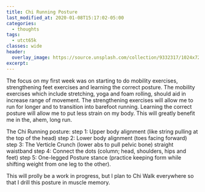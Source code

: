 ```yaml
---
title: Chi Running Posture
last_modified_at: 2020-01-08T15:17:02-05:00
categories:
  - thoughts
tags:
  - utct65k
classes: wide
header:
  overlay_image: https://source.unsplash.com/collection/9332317/1024x720
excerpt:
---
```

The focus on my first week was on starting to do mobility exercises, strengthening feet exercises and learning the correct posture.
The mobility exercises which include stretching, yoga and foam rolling, should aid in increase range of movement. The strengthening exercises will allow me to run for longer and to transition into barefoot running. Learning the correct posture will allow me to put less strain on my body. This will greatly benefit me in the, ahem, long run.

The Chi Running posture:
step 1: Upper body alignment (like string pulling at the top of the head)
step 2: Lower body alignment (toes facing forward)
step 3: The Verticle Crunch (lower abs to pull pelvic bone) straight waistband
step 4: Connect the dots (column; head, shoulders, hips and feet)
step 5: One-legged Posture stance (practice keeping form while shifting weight from one leg to the other).

This will prolly be a work in progress, but I plan to Chi Walk everywhere so that I drill this posture in muscle memory.
